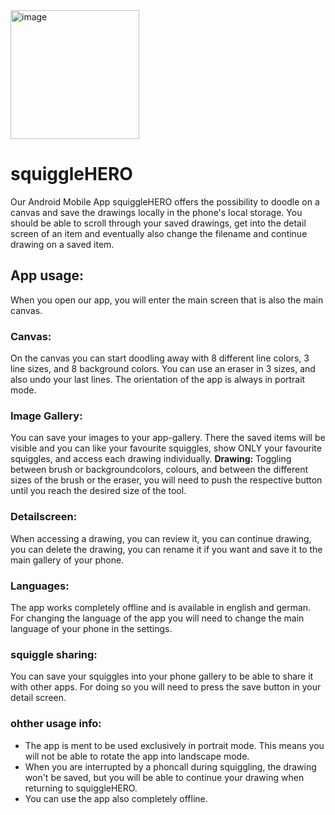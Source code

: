 <img width="206" alt="image" src="https://github.com/mimimixer/squiggleHEROS/assets/113891038/d6c0ebe0-45f0-4fe0-b540-1b2a8739a910">


# **squiggleHERO**


Our Android Mobile App squiggleHERO offers the possibility to doodle on a canvas and save the drawings locally in the phone's local storage. You should be able to scroll through your saved drawings, get into the detail screen of an item and eventually also change the filename and continue drawing on a saved item.


## App usage:
When you open our app, you will enter the main screen that is also the main canvas. 
### **Canvas**:
On the canvas you can start doodling away with 8 different line colors, 3 line sizes, and 8 background colors. You can use an eraser in 3 sizes, and also undo your last lines. The orientation of the app is always in portrait mode.
### **Image Gallery:** 
You can save your images to your app-gallery. There the saved items will be visible and you
can like your favourite squiggles, show ONLY your favourite squiggles, and access each drawing individually. 
**Drawing:** Toggling between brush or backgroundcolors, colours, and between the different sizes of the brush or the eraser, you will need to push the respective button until you reach the desired size of the tool.
### **Detailscreen:** 
When accessing a drawing, you can review it, you can continue drawing, you can delete the drawing, you can rename it if you want and save it to the main gallery of your phone.
### **Languages:** 
The app works completely offline and is available in english and german. For changing the language of the app you will need to change the main language of your phone in the settings.
### **squiggle sharing:**
You can save your squiggles into your phone gallery to be able to share it with other apps. For doing so you will need to press the save button in your detail screen.
### **ohther usage info:**
- The app is ment to be used exclusively in portrait mode. This means you will not be able to rotate the app into landscape mode.
- When you are interrupted by a phoncall during squiggling, the drawing won't be saved, but you will be able to continue your drawing when returning to squiggleHERO.
- You can use the app also completely offline.




